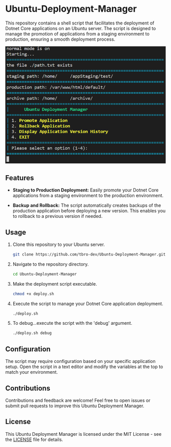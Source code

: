 # Ubuntu-Deployment-Manager
This repository contains a shell script that facilitates the deployment of Dotnet Core applications on an Ubuntu server. The script is designed to manage the promotion of applications from a staging environment to production, ensuring a smooth deployment process.

![Image of the ubuntu deployment manager command line user interface](./UDP.png)


## Features

- **Staging to Production Deployment:** Easily promote your Dotnet Core applications from a staging environment to the production environment.

- **Backup and Rollback:** The script automatically creates backups of the production application before deploying a new version. This enables you to rollback to a previous version if needed.

## Usage

1. Clone this repository to your Ubuntu server.

   ```bash
   git clone https://github.com/tbro-dev/Ubuntu-Deployment-Manager.git
   ```

2. Navigate to the repository directory.

   ```bash
   cd Ubuntu-Deployment-Manager
   ```

3. Make the deployment script executable.

   ```bash
   chmod +x deploy.sh
   ```

4. Execute the script to manage your Dotnet Core application deployment.

   ```bash
   ./deploy.sh
   ```
5. To debug...execute the script with the 'debug' argument.

   ```bash
   ./deploy.sh debug
   ```
## Configuration

The script may require configuration based on your specific application setup. Open the script in a text editor and modify the variables at the top to match your environment.

## Contributions

Contributions and feedback are welcome! Feel free to open issues or submit pull requests to improve this Ubuntu Deployment Manager.

## License

This Ubuntu Deployment Manager is licensed under the MIT License - see the [LICENSE](LICENSE) file for details.